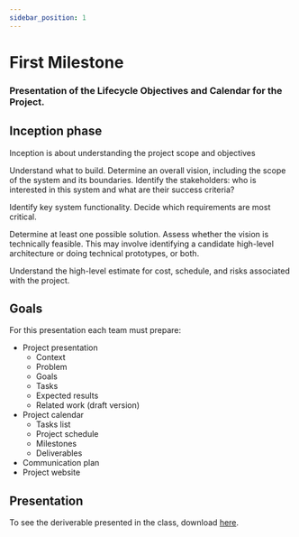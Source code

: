 ```yaml
---
sidebar_position: 1
---
```


# First Milestone

### Presentation of the Lifecycle Objectives and Calendar for the Project.

## Inception phase

Inception is about understanding the project scope and objectives

Understand what to build. Determine an overall vision, including the scope of the system and its boundaries. Identify the stakeholders: who is interested in this system and what are their success criteria?

Identify key system functionality. Decide which requirements are most critical.

Determine at least one possible solution. Assess whether the vision is technically feasible. This may involve identifying a candidate high-level architecture or doing technical prototypes, or both.

Understand the high-level estimate for cost, schedule, and risks associated with the project. 

## Goals

For this presentation each team must prepare:

- Project presentation
    * Context
    * Problem
    * Goals
    * Tasks
    * Expected results
    * Related work (draft version)
- Project calendar
    * Tasks list
    * Project schedule
    * Milestones
    * Deliverables
- Communication plan
- Project website

## Presentation

To see the deriverable presented in the class, download [here](https://github.com/mankings/vVCU-as-CNF/blob/main/project-website/docs/deliverables/Milestone1.pptx?raw=true).